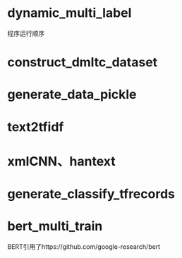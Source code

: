# dynamic_multi_label
程序运行顺序
# construct_dmltc_dataset
# generate_data_pickle 
# text2tfidf
# xmlCNN、hantext
# generate_classify_tfrecords
# bert_multi_train
BERT引用了https://github.com/google-research/bert
